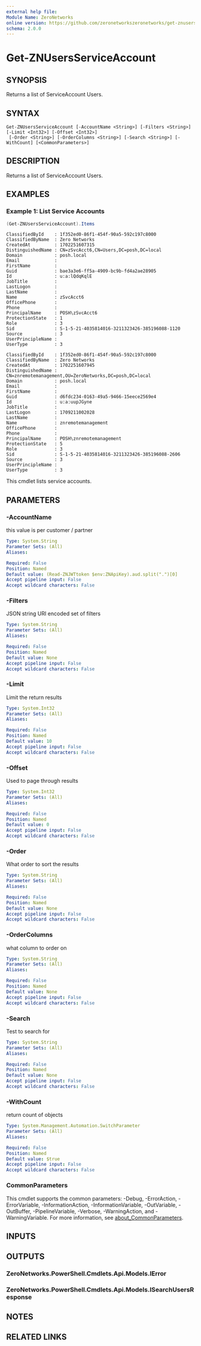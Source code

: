 ```yaml
---
external help file:
Module Name: ZeroNetworks
online version: https://github.com/zeronetworkszeronetworks/get-znusersserviceaccount
schema: 2.0.0
---
```


# Get-ZNUsersServiceAccount

## SYNOPSIS
Returns a list of ServiceAccount Users.

## SYNTAX

```
Get-ZNUsersServiceAccount [-AccountName <String>] [-Filters <String>] [-Limit <Int32>] [-Offset <Int32>]
 [-Order <String>] [-OrderColumns <String>] [-Search <String>] [-WithCount] [<CommonParameters>]
```

## DESCRIPTION
Returns a list of ServiceAccount Users.

## EXAMPLES

### Example 1: List Service Accounts
```powershell
(Get-ZNUsersServiceAccount).Items
```

```output
ClassifiedById    : 1f352ed0-86f1-454f-90a5-592c197c8000
ClassifiedByName  : Zero Networks
CreatedAt         : 1702251607315
DistinguishedName : CN=zSvcAcct6,CN=Users,DC=posh,DC=local
Domain            : posh.local
Email             : 
FirstName         : 
Guid              : bae3a3e6-ff5a-4909-bc9b-fd4a2ae28905
Id                : u:a:lQdqKqlE
JobTitle          : 
LastLogon         : 
LastName          : 
Name              : zSvcAcct6
OfficePhone       : 
Phone             : 
PrincipalName     : POSH\zSvcAcct6
ProtectionState   : 1
Role              : 3
Sid               : S-1-5-21-4035814016-3211323426-385196088-1120
Source            : 3
UserPrincipleName : 
UserType          : 3

ClassifiedById    : 1f352ed0-86f1-454f-90a5-592c197c8000
ClassifiedByName  : Zero Networks
CreatedAt         : 1702251607945
DistinguishedName : CN=znremotemanagement,OU=ZeroNetworks,DC=posh,DC=local
Domain            : posh.local
Email             : 
FirstName         : 
Guid              : d6fdc234-0163-49a5-9466-15eece2569e4
Id                : u:a:uupJGyne
JobTitle          : 
LastLogon         : 1709211002028
LastName          : 
Name              : znremotemanagement
OfficePhone       : 
Phone             : 
PrincipalName     : POSH\znremotemanagement
ProtectionState   : 5
Role              : 3
Sid               : S-1-5-21-4035814016-3211323426-385196088-2606
Source            : 3
UserPrincipleName : 
UserType          : 3
```

This cmdlet lists service accounts.

## PARAMETERS

### -AccountName
this value is per customer / partner

```yaml
Type: System.String
Parameter Sets: (All)
Aliases:

Required: False
Position: Named
Default value: (Read-ZNJWTtoken $env:ZNApiKey).aud.split(".")[0]
Accept pipeline input: False
Accept wildcard characters: False
```

### -Filters
JSON string URI encoded set of filters

```yaml
Type: System.String
Parameter Sets: (All)
Aliases:

Required: False
Position: Named
Default value: None
Accept pipeline input: False
Accept wildcard characters: False
```

### -Limit
Limit the return results

```yaml
Type: System.Int32
Parameter Sets: (All)
Aliases:

Required: False
Position: Named
Default value: 10
Accept pipeline input: False
Accept wildcard characters: False
```

### -Offset
Used to page through results

```yaml
Type: System.Int32
Parameter Sets: (All)
Aliases:

Required: False
Position: Named
Default value: 0
Accept pipeline input: False
Accept wildcard characters: False
```

### -Order
What order to sort the results

```yaml
Type: System.String
Parameter Sets: (All)
Aliases:

Required: False
Position: Named
Default value: None
Accept pipeline input: False
Accept wildcard characters: False
```

### -OrderColumns
what column to order on

```yaml
Type: System.String
Parameter Sets: (All)
Aliases:

Required: False
Position: Named
Default value: None
Accept pipeline input: False
Accept wildcard characters: False
```

### -Search
Test to search for

```yaml
Type: System.String
Parameter Sets: (All)
Aliases:

Required: False
Position: Named
Default value: None
Accept pipeline input: False
Accept wildcard characters: False
```

### -WithCount
return count of objects

```yaml
Type: System.Management.Automation.SwitchParameter
Parameter Sets: (All)
Aliases:

Required: False
Position: Named
Default value: $true
Accept pipeline input: False
Accept wildcard characters: False
```

### CommonParameters
This cmdlet supports the common parameters: -Debug, -ErrorAction, -ErrorVariable, -InformationAction, -InformationVariable, -OutVariable, -OutBuffer, -PipelineVariable, -Verbose, -WarningAction, and -WarningVariable. For more information, see [about_CommonParameters](http://go.microsoft.com/fwlink/?LinkID=113216).

## INPUTS

## OUTPUTS

### ZeroNetworks.PowerShell.Cmdlets.Api.Models.IError

### ZeroNetworks.PowerShell.Cmdlets.Api.Models.ISearchUsersResponse

## NOTES

## RELATED LINKS

